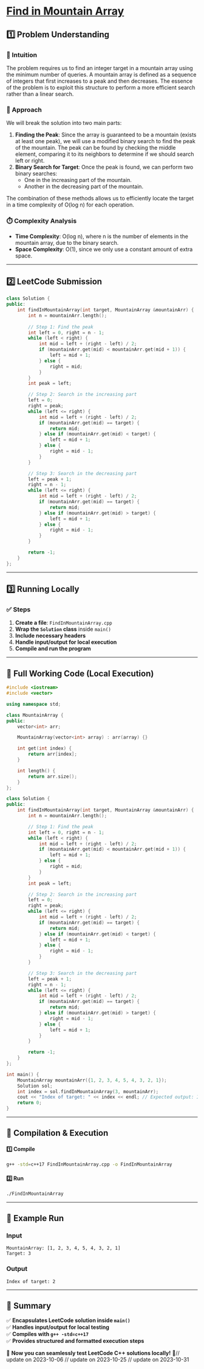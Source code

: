 # **[Find in Mountain Array](https://leetcode.com/problems/find-in-mountain-array/description/)**  

## **1️⃣ Problem Understanding**  
### **📌 Intuition**  
The problem requires us to find an integer target in a mountain array using the minimum number of queries. A mountain array is defined as a sequence of integers that first increases to a peak and then decreases. The essence of the problem is to exploit this structure to perform a more efficient search rather than a linear search.

### **🚀 Approach**  
We will break the solution into two main parts:
1. **Finding the Peak**: Since the array is guaranteed to be a mountain (exists at least one peak), we will use a modified binary search to find the peak of the mountain. The peak can be found by checking the middle element, comparing it to its neighbors to determine if we should search left or right.
2. **Binary Search for Target**: Once the peak is found, we can perform two binary searches:
   - One in the increasing part of the mountain.
   - Another in the decreasing part of the mountain.

The combination of these methods allows us to efficiently locate the target in a time complexity of O(log n) for each operation.

### **⏱️ Complexity Analysis**  
- **Time Complexity**: O(log n), where n is the number of elements in the mountain array, due to the binary search.
- **Space Complexity**: O(1), since we only use a constant amount of extra space.

---  

## **2️⃣ LeetCode Submission**  
```cpp
class Solution {
public:
    int findInMountainArray(int target, MountainArray &mountainArr) {
        int n = mountainArr.length();
        
        // Step 1: Find the peak
        int left = 0, right = n - 1;
        while (left < right) {
            int mid = left + (right - left) / 2;
            if (mountainArr.get(mid) < mountainArr.get(mid + 1)) {
                left = mid + 1;
            } else {
                right = mid;
            }
        }
        int peak = left;

        // Step 2: Search in the increasing part
        left = 0; 
        right = peak;
        while (left <= right) {
            int mid = left + (right - left) / 2;
            if (mountainArr.get(mid) == target) {
                return mid;
            } else if (mountainArr.get(mid) < target) {
                left = mid + 1;
            } else {
                right = mid - 1;
            }
        }

        // Step 3: Search in the decreasing part
        left = peak + 1; 
        right = n - 1;
        while (left <= right) {
            int mid = left + (right - left) / 2;
            if (mountainArr.get(mid) == target) {
                return mid;
            } else if (mountainArr.get(mid) > target) {
                left = mid + 1;
            } else {
                right = mid - 1;
            }
        }

        return -1;
    }
};
```  

---  

## **3️⃣ Running Locally**  
### **✅ Steps**  
1. **Create a file**: `FindInMountainArray.cpp`  
2. **Wrap the `Solution` class** inside `main()`   
3. **Include necessary headers**  
4. **Handle input/output for local execution**  
5. **Compile and run the program**  

---  

## **📝 Full Working Code (Local Execution)**  
```cpp
#include <iostream>
#include <vector>

using namespace std;

class MountainArray {
public:
    vector<int> arr;

    MountainArray(vector<int> array) : arr(array) {}

    int get(int index) {
        return arr[index];
    }

    int length() {
        return arr.size();
    }
};

class Solution {
public:
    int findInMountainArray(int target, MountainArray &mountainArr) {
        int n = mountainArr.length();

        // Step 1: Find the peak
        int left = 0, right = n - 1;
        while (left < right) {
            int mid = left + (right - left) / 2;
            if (mountainArr.get(mid) < mountainArr.get(mid + 1)) {
                left = mid + 1;
            } else {
                right = mid;
            }
        }
        int peak = left;

        // Step 2: Search in the increasing part
        left = 0;
        right = peak;
        while (left <= right) {
            int mid = left + (right - left) / 2;
            if (mountainArr.get(mid) == target) {
                return mid;
            } else if (mountainArr.get(mid) < target) {
                left = mid + 1;
            } else {
                right = mid - 1;
            }
        }

        // Step 3: Search in the decreasing part
        left = peak + 1;
        right = n - 1;
        while (left <= right) {
            int mid = left + (right - left) / 2;
            if (mountainArr.get(mid) == target) {
                return mid;
            } else if (mountainArr.get(mid) > target) {
                right = mid - 1;
            } else {
                left = mid + 1;
            }
        }

        return -1;
    }
};

int main() {
    MountainArray mountainArr({1, 2, 3, 4, 5, 4, 3, 2, 1});
    Solution sol;
    int index = sol.findInMountainArray(3, mountainArr);
    cout << "Index of target: " << index << endl; // Expected output: Index of target: 2
    return 0;
}
```  

---  

## **🔧 Compilation & Execution**  
#### **1️⃣ Compile**  
```bash
g++ -std=c++17 FindInMountainArray.cpp -o FindInMountainArray
```  

#### **2️⃣ Run**  
```bash
./FindInMountainArray
```  

---  

## **🎯 Example Run**  
### **Input**  
```
MountainArray: [1, 2, 3, 4, 5, 4, 3, 2, 1]
Target: 3
```  
### **Output**  
```
Index of target: 2
```  

---  

## **📌 Summary**  
✅ **Encapsulates LeetCode solution inside `main()`**  
✅ **Handles input/output for local testing**  
✅ **Compiles with `g++ -std=c++17`**  
✅ **Provides structured and formatted execution steps**  

🚀 **Now you can seamlessly test LeetCode C++ solutions locally!** 🚀// update on 2023-10-06
// update on 2023-10-25
// update on 2023-10-31

